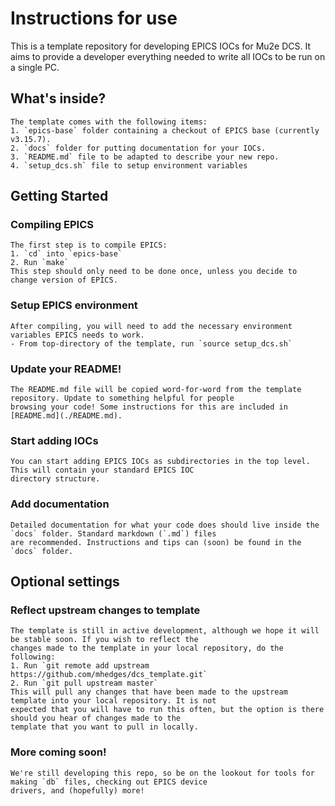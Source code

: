 # Instructions for use

This is a template repository for developing EPICS IOCs for Mu2e DCS. It aims to provide a developer everything needed
to write all IOCs to be run on a single PC.

## What's inside?
    The template comes with the following items:
    1. `epics-base` folder containing a checkout of EPICS base (currently v3.15.7).
    2. `docs` folder for putting documentation for your IOCs.
    3. `README.md` file to be adapted to describe your new repo.
    4. `setup_dcs.sh` file to setup environment variables

## Getting Started
### Compiling EPICS
    The first step is to compile EPICS:
    1. `cd` into `epics-base`
    2. Run `make`
    This step should only need to be done once, unless you decide to change version of EPICS.

### Setup EPICS environment
    After compiling, you will need to add the necessary environment variables EPICS needs to work.
    - From top-directory of the template, run `source setup_dcs.sh`

### Update your README!
    The README.md file will be copied word-for-word from the template repository. Update to something helpful for people
    browsing your code! Some instructions for this are included in [README.md](./README.md).

### Start adding IOCs
    You can start adding EPICS IOCs as subdirectories in the top level. This will contain your standard EPICS IOC
    directory structure.

### Add documentation
    Detailed documentation for what your code does should live inside the `docs` folder. Standard markdown (`.md`) files
    are recommended. Instructions and tips can (soon) be found in the `docs` folder.

## Optional settings
### Reflect upstream changes to template
    The template is still in active development, although we hope it will be stable soon. If you wish to reflect the
    changes made to the template in your local repository, do the following:
    1. Run `git remote add upstream https://github.com/mhedges/dcs_template.git`
    2. Run `git pull upstream master`
    This will pull any changes that have been made to the upstream template into your local repository. It is not
    expected that you will have to run this often, but the option is there should you hear of changes made to the
    template that you want to pull in locally.

### More coming soon!
    We're still developing this repo, so be on the lookout for tools for making `db` files, checking out EPICS device
    drivers, and (hopefully) more!
